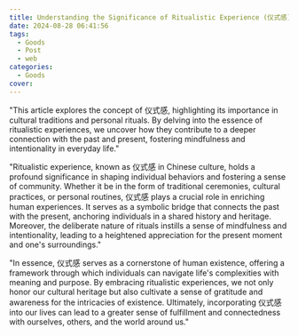 ```yaml
---
title: Understanding the Significance of Ritualistic Experience (仪式感)
date: 2024-08-28 06:41:56
tags:
  - Goods
  - Post
  - web
categories:
  - Goods
cover: 
---
```


"This article explores the concept of 仪式感, highlighting its importance in cultural traditions and personal rituals. By delving into the essence of ritualistic experiences, we uncover how they contribute to a deeper connection with the past and present, fostering mindfulness and intentionality in everyday life."

"Ritualistic experience, known as 仪式感 in Chinese culture, holds a profound significance in shaping individual behaviors and fostering a sense of community. Whether it be in the form of traditional ceremonies, cultural practices, or personal routines, 仪式感 plays a crucial role in enriching human experiences. It serves as a symbolic bridge that connects the past with the present, anchoring individuals in a shared history and heritage. Moreover, the deliberate nature of rituals instills a sense of mindfulness and intentionality, leading to a heightened appreciation for the present moment and one's surroundings."

"In essence, 仪式感 serves as a cornerstone of human existence, offering a framework through which individuals can navigate life's complexities with meaning and purpose. By embracing ritualistic experiences, we not only honor our cultural heritage but also cultivate a sense of gratitude and awareness for the intricacies of existence. Ultimately, incorporating 仪式感 into our lives can lead to a greater sense of fulfillment and connectedness with ourselves, others, and the world around us."

